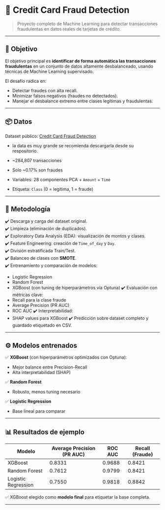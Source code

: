 # 🔎 Credit Card Fraud Detection

> Proyecto completo de Machine Learning para detectar transacciones fraudulentas en datos reales de tarjetas de crédito.

---

## 🎯 Objetivo

El objetivo principal es **identificar de forma automática las transacciones fraudulentas** en un conjunto de datos altamente desbalanceado, usando técnicas de Machine Learning supervisado.  

El desafío radica en:
- Detectar fraudes con alta recall.
- Minimizar falsos negativos (fraudes no detectados).
- Manejar el desbalance extremo entre clases legítimas y fraudulentas.

---

## 📦 Datos

Dataset público: [Credit Card Fraud Detection](https://www.kaggle.com/datasets/mlg-ulb/creditcardfraud)  
- la data es muy grande se recomienda descargarla desde su respositorio.

- ~284,807 transacciones
- Solo ~0.17% son fraudes
- Variables: 28 componentes PCA + `Amount` + `Time`
- Etiqueta: `Class` (0 = legítima, 1 = fraude)

---

## 🧭 Metodología

✔️ Descarga y carga del dataset original.  
✔️ Limpieza (eliminación de duplicados).  
✔️ Exploratory Data Analysis (EDA): visualización de montos y clases.  
✔️ Feature Engineering: creación de `Time_of_day` y `Day`.  
✔️ División estratificada Train/Test.  
✔️ Balanceo de clases con **SMOTE**.  
✔️ Entrenamiento y comparación de modelos:
- Logistic Regression
- Random Forest
- XGBoost (con tuning de hiperparámetros vía Optuna)
✔️ Evaluación con métricas clave:
- Recall para la clase fraude
- Average Precision (PR AUC)
- ROC AUC
✔️ Interpretabilidad:
- SHAP values para XGBoost
✔️ Predicción sobre dataset completo y guardado etiquetado en CSV.

---

## ⚙️ Modelos entrenados

✅ **XGBoost** (con hiperparámetros optimizados con Optuna):  
- Mejor balance entre Precision-Recall
- Alta interpretabilidad (SHAP)

✅ **Random Forest**  
- Robusto, menos tuning necesario

✅ **Logistic Regression**  
- Base lineal para comparar

---

## 📊 Resultados de ejemplo

| Modelo              | Average Precision (PR AUC) | ROC AUC | Recall (Fraude) |
|----------------------|---------------------------|---------|------------------|
| XGBoost              | 0.8331                    | 0.9688  | 0.8421           |
| Random Forest        | 0.7612                    | 0.9799  | 0.8421           |
| Logistic Regression  | 0.7550                    | 0.9818  | 0.8842           |

✅ XGBoost elegido como **modelo final** para etiquetar la base completa.

---

